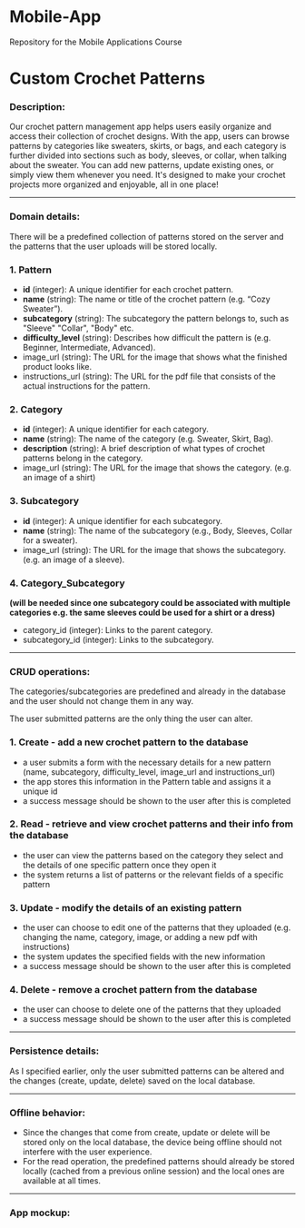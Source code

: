 # Mobile-App
Repository for the Mobile Applications Course

# Custom Crochet Patterns

### Description:

Our crochet pattern management app helps users easily organize and access their collection of crochet designs. With the app, users can browse patterns by categories like sweaters, skirts, or bags, and each category is further divided into sections such as body, sleeves, or collar, when talking about the sweater. You can add new patterns, update existing ones, or simply view them whenever you need. It's designed to make your crochet projects more organized and enjoyable, all in one place!

---

### Domain details:

There will be a predefined collection of patterns stored on the server and the patterns that the user uploads will be stored locally.

### 1. **Pattern**

- **id** (integer): A unique identifier for each crochet pattern.
- **name** (string): The name or title of the crochet pattern (e.g. “Cozy Sweater”).
- **subcategory** (string): The subcategory the pattern belongs to, such as "Sleeve" "Collar", "Body" etc.
- **difficulty_level** (string): Describes how difficult the pattern is (e.g. Beginner, Intermediate, Advanced).
- image_url (string): The URL for the image that shows what the finished product looks like.
- instructions_url (string): The URL for the pdf file that consists of the actual instructions for the pattern.

### 2. **Category**

- **id** (integer): A unique identifier for each category.
- **name** (string): The name of the category (e.g. Sweater, Skirt, Bag).
- **description** (string): A brief description of what types of crochet patterns belong in the category.
- image_url (string): The URL for the image that shows the category. (e.g. an image of a shirt)

### 3. **Subcategory**

- **id** (integer): A unique identifier for each subcategory.
- **name** (string): The name of the subcategory (e.g., Body, Sleeves, Collar for a sweater).
- image_url (string): The URL for the image that shows the subcategory. (e.g. an image of a sleeve).

### 4. Category_**Subcategory**

**(will be needed since one subcategory could be associated with multiple categories e.g. the same sleeves could be used for a shirt or a dress)**

- category_id (integer): Links to the parent category.
- subcategory_id (integer): Links to the subcategory.

---

### CRUD operations:

The categories/subcategories are predefined and already in the database and the user should not change them in any way.

The user submitted patterns are the only thing the user can alter.

### 1. Create - add a new crochet pattern to the database

- a user submits a form with the necessary details for a new pattern (name, subcategory, difficulty_level, image_url and instructions_url)
- the app stores this information in the Pattern table and assigns it a unique id
- a success message should be shown to the user after this is completed

### 2. Read - retrieve and view crochet patterns and their info from the database

- the user can view the patterns based on the category they select and the details of one specific pattern once they open it
- the system returns a list of patterns or the relevant fields of a specific pattern

### 3. Update - modify the details of an existing pattern

- the user can choose to edit one of the patterns that they uploaded (e.g. changing the name, category, image, or adding a new pdf with instructions)
- the system updates the specified fields with the new information
- a success message should be shown to the user after this is completed

### 4. Delete - remove a crochet pattern from the database

- the user can choose to delete one of the patterns that they uploaded
- a success message should be shown to the user after this is completed

---

### Persistence details:

As I specified earlier, only the user submitted patterns can be altered and the changes (create, update, delete)  saved on the local database.

---

### Offline behavior:

- Since the changes that come from create, update or delete will be stored only on the local database, the device being offline should not interfere with the user experience.
- For the read operation, the predefined patterns should already be stored locally (cached from a previous online session) and the local ones are available at all times.

---

### App mockup:
